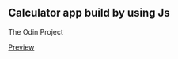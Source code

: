 
<h2>Calculator app build by using <b>Js</b></h2>
The Odin Project
<br>

<a href="https://calculator-bvk.netlify.app/">Preview</a>
